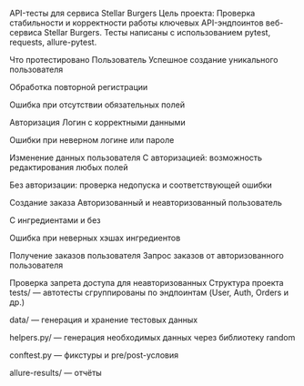 API-тесты для сервиса Stellar Burgers
Цель проекта:
Проверка стабильности и корректности работы ключевых API-эндпоинтов веб-сервиса Stellar Burgers. Тесты написаны с использованием pytest, requests, allure-pytest.

 Что протестировано
 Пользователь
Успешное создание уникального пользователя

Обработка повторной регистрации

Ошибка при отсутствии обязательных полей

 Авторизация
Логин с корректными данными

Ошибки при неверном логине или пароле

 Изменение данных пользователя
С авторизацией: возможность редактирования любых полей

Без авторизации: проверка недопуска и соответствующей ошибки

Создание заказа
Авторизованный и неавторизованный пользователь

С ингредиентами и без

Ошибка при неверных хэшах ингредиентов

 Получение заказов пользователя
Запрос заказов от авторизованного пользователя

Проверка запрета доступа для неавторизованных
Структура проекта
tests/ — автотесты сгруппированы по эндпоинтам (User, Auth, Orders и др.)

data/ — генерация и хранение тестовых данных

helpers.py/ — генерация необходимых данных через библиотеку random

conftest.py — фикстуры и pre/post-условия

allure-results/ — отчёты 

 




